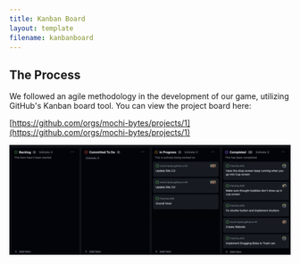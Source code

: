 ```yaml
---
title: Kanban Board
layout: template
filename: kanbanboard
--- 
```


## The Process

We followed an agile methodology in the development of our game, utilizing GitHub's Kanban board tool. You can view the project board here:

[https://github.com/orgs/mochi-bytes/projects/1](https://github.com/orgs/mochi-bytes/projects/1)

<img src="Assets/Kanban.png" alt="first-brainstorm" style="display: block; margin-left: auto; margin-right: auto;"/>